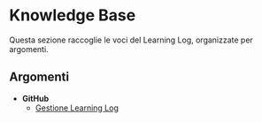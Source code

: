 # Knowledge Base

Questa sezione raccoglie le voci del Learning Log, organizzate per argomenti.

## Argomenti

- **GitHub**
  - [Gestione Learning Log](github/2025-09-07-github-learning-log.md)
